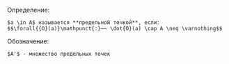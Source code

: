 Определение:
```spoiler-markdown
$a \in A$ называется **предельной точкой**, если:
$$\forall{{O}(a)}\mathpunct{:}~~ \dot{O}(a) \cap A \neq \varnothing$$
```

Обозначение:
```spoiler-markdown
$A'$ - множество предельных точек
```